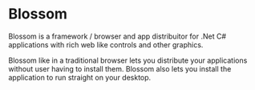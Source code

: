 # Blossom

Blossom is a framework / browser and app distribuitor for .Net C# applications with rich web like controls and other graphics.

Blossom like in a traditional browser lets you distribute your applications without user having to install them.
Blossom also lets you install the application to run straight on your desktop.
